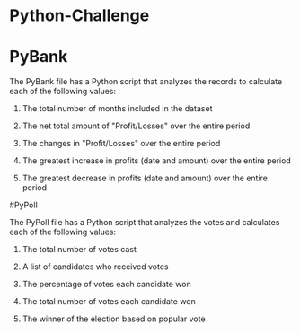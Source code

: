 # Python-Challenge

# PyBank

The PyBank file has a Python script that analyzes the records to calculate each of the following values:

1.  The total number of months included in the dataset

2.  The net total amount of "Profit/Losses" over the entire period

3.  The changes in "Profit/Losses" over the entire period

4.  The greatest increase in profits (date and amount) over the entire period

5.  The greatest decrease in profits (date and amount) over the entire period

#PyPoll

The PyPoll file has a Python script that analyzes the votes and calculates each of the following values:

1.  The total number of votes cast

2.  A list of candidates who received votes

3.  The percentage of votes each candidate won

4.  The total number of votes each candidate won

5.  The winner of the election based on popular vote

